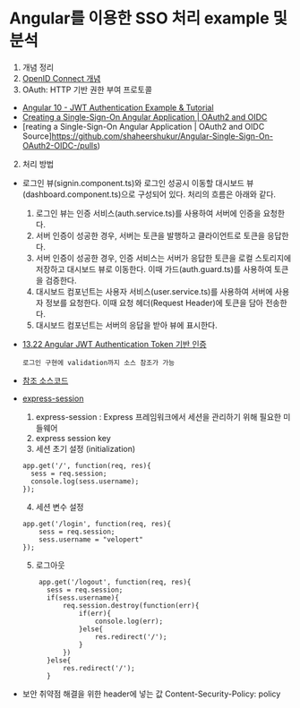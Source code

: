 # Angular를 이용한 SSO 처리 example 및 분석

1. 개념 정리
  1. [OpenID Connect 개념](https://www.ibm.com/docs/ko/sva/9.0.7?topic=concepts-openid-connect)
  2. OAuth: HTTP 기반 권한 부여 프로토콜

- [Angular 10 - JWT Authentication Example & Tutorial](https://jasonwatmore.com/post/2020/07/09/angular-10-jwt-authentication-example-tutorial)
- [Creating a Single-Sign-On Angular Application | OAuth2 and OIDC](https://www.youtube.com/watch?v=AcuzemsJfxA)
- [reating a Single-Sign-On Angular Application | OAuth2 and OIDC Source]https://github.com/shaheershukur/Angular-Single-Sign-On-OAuth2-OIDC-/pulls)

2. 처리 방법
- 로그인 뷰(signin.component.ts)와 로그인 성공시 이동할 대시보드 뷰(dashboard.component.ts)으로 구성되어 있다. 처리의 흐름은 아래와 같다.
  1. 로그인 뷰는 인증 서비스(auth.service.ts)를 사용하여 서버에 인증을 요청한다.
  2. 서버 인증이 성공한 경우, 서버는 토큰을 발행하고 클라이언트로 토큰을 응답한다.
  3. 서버 인증이 성공한 경우, 인증 서비스는 서버가 응답한 토큰을 로컬 스토리지에 저장하고 대시보드 뷰로 이동한다. 이때 가드(auth.guard.ts)를 사용하여 토큰을 검증한다.
  4. 대시보드 컴포넌트는 사용자 서비스(user.service.ts)를 사용하여 서버에 사용자 정보를 요청한다. 이때 요청 헤더(Request Header)에 토큰을 담아 전송한다.
  5. 대시보드 컴포넌트는 서버의 응답을 받아 뷰에 표시한다.
- [13.22 Angular JWT Authentication Token 기반 인증](https://poiemaweb.com/angular-jwt-authentication)
  ```
  로그인 구현에 validation까지 소스 참조가 가능
  ```
- [참조 소스코드](https://github.com/ungmo2/angular8-jwt-auth)
- [express-session](https://velopert.com/406)
  1. express-session : Express 프레임워크에서 세션을 관리하기 위해 필요한 미들웨어
  2. express session key
  3. 세션 초기 설정 (initialization)
  ```
  app.get('/', function(req, res){
    sess = req.session;
    console.log(sess.username);
  });
  ```
  4. 세션 변수 설정


  ```
  app.get('/login', function(req, res){
      sess = req.session;
      sess.username = "velopert"
  });
  ```

  5. 로그아웃
  
  ```
      app.get('/logout', function(req, res){
        sess = req.session;
        if(sess.username){
            req.session.destroy(function(err){
                if(err){
                    console.log(err);
                }else{
                    res.redirect('/');
                }
            })
        }else{
            res.redirect('/');
        }
  ```
- 보안 취약점 해결을 위한 header에 넣는 값 Content-Security-Policy: policy

